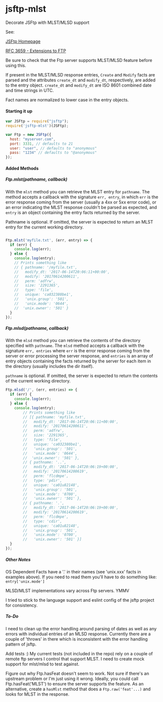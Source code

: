 # jsftp-mlst
Decorate JSFtp with MLST/MLSD support

See:

[JSFtp Homepage](https://github.com/sergi/jsftp "JSFtp Homepage")

[RFC 3659 - Extensions to FTP](https://tools.ietf.org/html/rfc3659#page-23 "rfc3659")

Be sure to check that the Ftp server supports MLST/MLSD feature before using this.

If present in the MLST/MLSD response entries, `Create` and `Modify` facts are
parsed and the attributes `create_dt` and `modify_dt`, respectively,
are added to the entry object.
`create_dt` and `modify_dt` are ISO 8601 combined date and time strings in UTC. 

Fact names are normalized to lower case in the entry objects.

#### Starting it up

```javascript
var JSFtp = require("jsftp");
require('jsftp-mlst')(JSFtp);

var Ftp = new JSFtp({
  host: "myserver.com",
  port: 3331, // defaults to 21
  user: "user", // defaults to "anonymous"
  pass: "1234" // defaults to "@anonymous"
});
```

#### Added Methods

##### Ftp.mlst(pathname, callback)

With the `mlst` method you can retrieve the MLST entry for `pathname`. The method
accepts a callback with the signature `err, entry`, in which `err` is the error
response coming from the server (usually a 4xx or 5xx error code), or an error
indicating the MLST response couldn't be parsed as expected, and `entry`
is an object containing the entry facts returned by the server.

Pathname is optional. If omitted, the server is expected to return
an MLST entry for the current working directory.

```javascript

Ftp.mlst('myfile.txt', (err, entry) => {
  if (err) {
    console.log(err);
  } else {
    console.log(entry);
    // Prints something like
    // { pathname: '/myfile.txt',
    //   modify_dt: '2017-06-14T20:06:11+00:00',
    //   modify: '20170614200611',
    //   perm: 'adfrw',
    //   size: '2291365',
    //   type: 'file',
    //   unique: 'ca032380be1',
    //   'unix.group': '501',
    //   'unix.mode': '0644',
    //  'unix.owner': '501' }
  }
});
```

##### Ftp.mlsd(pathname, callback)

With the `mlsd` method you can retrieve the contents of the 
directory specified with `pathname`. The `mlsd` method accepts a callback with the signature `err, entries`
where `err` is the error response coming from the server or 
error processing the server response, and `entries` is an 
array of entry objects containing the facts returned by the server
for each item in the directory (usually includes the dir itself).

`pathname` is optional. If omitted, the server is expected to return the contents of the current working directory.

```javascript
Ftp.mlsd('/', (err, entries) => {
  if (err) {
    console.log(err);
  } else {
    console.log(entry);
        // Prints something like
        // [{ pathname: 'myfile.txt',
        //   modify_dt: '2017-06-14T20:06:11+00:00',
        //   modify: '20170614200611',
        //   perm: 'adfrw',
        //   size: '2291365',
        //   type: 'file',
        //   unique: 'ca032380be1',
        //   'unix.group': '501',
        //   'unix.mode': '0644',
        //  'unix.owner': '501' },
        // { pathname: '..',
        //   modify_dt: '2017-06-14T20:06:19+00:00',
        //   modify: '20170614200619',
        //   perm: 'flcdmpe',
        //   type: 'pdir',
        //   unique: 'ca01u82148',
        //   'unix.group': '501',
        //   'unix.mode': '0700',
        //   'unix.owner': '501' },
        // { pathname: '.',
        //   modify_dt: '2017-06-14T20:06:19+00:00',
        //   modify: '20170614200619',
        //   perm: 'flcdmpe',
        //   type: 'cdir',
        //   unique: 'ca01u82148',
        //   'unix.group': '501',
        //   'unix.mode': '0700',
        //   'unix.owner': '501' }]
  }
});
```

##### Other Notes

OS Dependent Facts have a '.' in their names (see 'unix.xxx' facts in examples above).
If you need to read them you'll have to do something like:
`entry['unix.mode']`

MLSD/MLST implementations vary across Ftp servers. YMMV

I tried to stick to the language support and eslint config of the
jsftp project for consistency.

##### To-Do

I need to clean up the error handling around parsing of dates
as well as any errors with individual entries of an MLSD response.
Currently there are a couple of 'throws' in there which is inconsistent
with the error handling pattern of jsftp.

Add tests :) My current tests (not included in the repo) rely
on a couple of remote ftp servers I control that support MLST. I need to
create mock support for mlst/mlsd to test against.

Figure out why Ftp.hasFeat doesn't seem to work. Not sure if there's
an upstream problem or I'm just using it wrong. Ideally, you could
call Ftp.hasFeat('MLST') to ensure the server supports the feature.
As an alternative, create a `hasMlst` method that does a `Ftp.raw('feat'...)`
and looks for MLST in the response.
